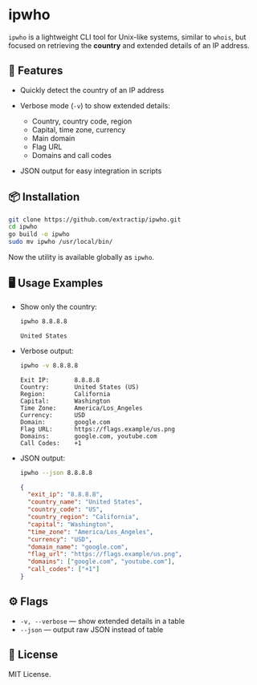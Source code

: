 # ipwho

`ipwho` is a lightweight CLI tool for Unix-like systems, similar to `whois`, but focused on retrieving the **country** and extended details of an IP address.

## 🚀 Features

* Quickly detect the country of an IP address
* Verbose mode (`-v`) to show extended details:

    * Country, country code, region
    * Capital, time zone, currency
    * Main domain
    * Flag URL
    * Domains and call codes
* JSON output for easy integration in scripts

## 📦 Installation

```bash
git clone https://github.com/extractip/ipwho.git
cd ipwho
go build -o ipwho
sudo mv ipwho /usr/local/bin/
```

Now the utility is available globally as `ipwho`.

## 🖥 Usage Examples

* Show only the country:

  ```bash
  ipwho 8.8.8.8
  ```

  ```
  United States
  ```

* Verbose output:

  ```bash
  ipwho -v 8.8.8.8
  ```

  ```
  Exit IP:       8.8.8.8
  Country:       United States (US)
  Region:        California
  Capital:       Washington
  Time Zone:     America/Los_Angeles
  Currency:      USD
  Domain:        google.com
  Flag URL:      https://flags.example/us.png
  Domains:       google.com, youtube.com
  Call Codes:    +1
  ```

* JSON output:

  ```bash
  ipwho --json 8.8.8.8
  ```

  ```json
  {
    "exit_ip": "8.8.8.8",
    "country_name": "United States",
    "country_code": "US",
    "country_region": "California",
    "capital": "Washington",
    "time_zone": "America/Los_Angeles",
    "currency": "USD",
    "domain_name": "google.com",
    "flag_url": "https://flags.example/us.png",
    "domains": ["google.com", "youtube.com"],
    "call_codes": ["+1"]
  }
  ```

## ⚙️ Flags

* `-v, --verbose` — show extended details in a table
* `--json` — output raw JSON instead of table

## 📜 License

MIT License.
